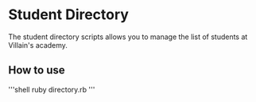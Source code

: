 # Student Directory #

The student directory scripts allows you to manage the list of students at
Villain's academy.

## How to use ##

'''shell
ruby directory.rb
'''
